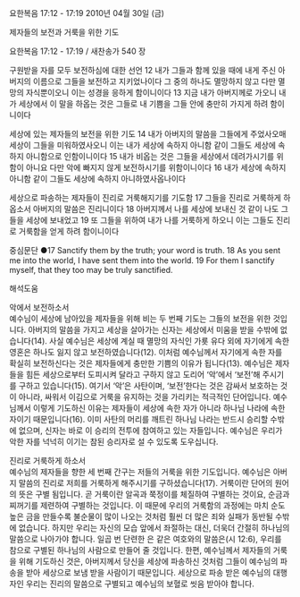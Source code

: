 요한복음 17:12 - 17:19 
2010년 04월 30일 (금)

제자들의 보전과 거룩을 위한 기도



요한복음 17:12 - 17:19 / 새찬송가 540 장


구원받을 자를 모두 보전하심에 대한 선언 
12 내가 그들과 함께 있을 때에 내게 주신 아버지의 이름으로 그들을 보전하고 지키었나이다 그 중의 하나도 멸망하지 않고 다만 멸망의 자식뿐이오니 이는 성경을 응하게 함이니이다 13 지금 내가 아버지께로 가오니 내가 세상에서 이 말을 하옵는 것은 그들로 내 기쁨을 그들 안에 충만히 가지게 하려 함이니이다  

세상에 있는 제자들의 보전을 위한 기도 
14 내가 아버지의 말씀을 그들에게 주었사오매 세상이 그들을 미워하였사오니 이는 내가 세상에 속하지 아니함 같이 그들도 세상에 속하지 아니함으로 인함이니이다 
15 내가 비옵는 것은 그들을 세상에서 데려가시기를 위함이 아니요 다만 악에 빠지지 않게 보전하시기를 위함이니이다 16 내가 세상에 속하지 아니함 같이 그들도 세상에 속하지 아니하였사옵나이다 

세상으로 파송하는 제자들이 진리로 거룩해지기를 기도함
17 그들을 진리로 거룩하게 하옵소서 아버지의 말씀은 진리니이다 18 아버지께서 나를 세상에 보내신 것 같이 나도 그들을 세상에 보내었고 19 또 그들을 위하여 내가 나를 거룩하게 하오니 이는 그들도 진리로 거룩함을 얻게 하려 함이니이다   

중심문단 ●17 Sanctify them by the truth; your word is truth. 18 As you sent me into the world, I have sent them into the world. 19 For them I sanctify myself, that they too may be truly sanctified.

해석도움





악에서 보전하소서  
예수님이 세상에 남아있을 제자들을 위해 비는 두 번째 기도는 그들의 보전을 위한 것입니다. 아버지의 말씀을 가지고 세상을 살아가는 신자는 세상에서 미움을 받을 수밖에 없습니다(14). 사실 예수님은 세상에 계실 때 멸망의 자식인 가룟 유다 외에 자기에게 속한 영혼은 하나도 잃지 않고 보전하였습니다(12). 이처럼 예수님께서 자기에게 속한 자를 확실히 보전하신다는 것은 제자들에게 충만한 기쁨의 이유가 됩니다(13). 예수님은 제자들을 힘든 세상으로부터 도피시켜 달라고 구하지 않고 도리어 ‘악’에서 ‘보전’해 주시기를 구하고 있습니다(15). 여기서 ‘악’은 사탄이며, ‘보전’한다는 것은 감싸서 보호하는 것이 아니라, 싸워서 이김으로 거룩을 유지하는 것을 가리키는 적극적인 단어입니다. 예수님께서 이렇게 기도하신 이유는 제자들이 세상에 속한 자가 아니라 하나님 나라에 속한 자이기 때문입니다(16). 이미 사탄의 머리를 깨트린 하나님 나라는 반드시 승리할 수밖에 없으며, 신자는 바로 이 승리의 전투에 참여하고 있는 자들입니다. 예수님은 우리가 악한 자를 넉넉히 이기는 참된 승리자로 설 수 있도록 도우십니다.

진리로 거룩하게 하소서  
예수님의 제자들을 향한 세 번째 간구는 저들의 거룩을 위한 기도입니다. 예수님은 아버지 말씀의 진리로 저희를 거룩하게 해주시기를 구하셨습니다(17). 거룩이란 단어의 원어의 뜻은 구별 됨입니다. 곧 거룩이란 알곡과 쭉정이를 체질하여 구별하는 것이요, 순금과 찌꺼기를 제련하여 구별하는 것입니다. 이 때문에 우리의 거룩함의 과정에는 마치 순도 높은 금을 만들수록 불순물이 많이 나오는 것처럼 훨씬 더 많은 죄와 실패가 동반될 수밖에 없습니다. 하지만 우리는 자신의 모습 앞에서 좌절하는 대신, 더욱더 간절히 하나님의 말씀으로 나아가야 합니다. 일곱 번 단련한 은 같은 여호와의 말씀은(시 12:6), 우리를 참으로 구별된 하나님의 사람으로 만들어 줄 것입니다. 한편, 예수님께서 제자들의 거룩을 위해 기도하신 것은, 아버지께서 당신을 세상에 파송하신 것처럼 그들이 예수님의 파송을 받아 세상으로 보냄 받을 사람이기 때문입니다. 세상으로 파송 받은 예수님의 대행자인 우리는 진리의 말씀으로 구별되고 예수님의 보혈로 씻음 받아야 합니다.